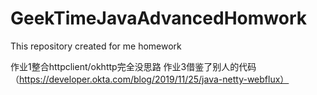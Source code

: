 # GeekTimeJavaAdvancedHomwork
This repository created for me homework

作业1整合httpclient/okhttp完全没思路
作业3借鉴了别人的代码（https://developer.okta.com/blog/2019/11/25/java-netty-webflux）
